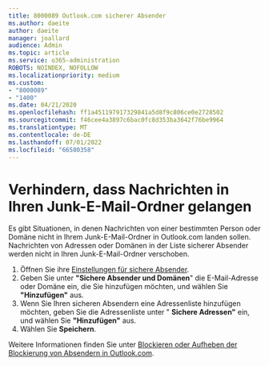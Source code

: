 ```yaml
---
title: 8000089 Outlook.com sicherer Absender
ms.author: daeite
author: daeite
manager: joallard
audience: Admin
ms.topic: article
ms.service: o365-administration
ROBOTS: NOINDEX, NOFOLLOW
ms.localizationpriority: medium
ms.custom:
- "8000089"
- "1400"
ms.date: 04/21/2020
ms.openlocfilehash: ff1a451197917329841a5d8f9c806ce0e2728502
ms.sourcegitcommit: f46cee4a3897c6bac0fc8d353ba3642f76be9964
ms.translationtype: MT
ms.contentlocale: de-DE
ms.lasthandoff: 07/01/2022
ms.locfileid: "66580358"
---
```

# <a name="stop-messages-from-going-into-your-junk-email-folder"></a>Verhindern, dass Nachrichten in Ihren Junk-E-Mail-Ordner gelangen

Es gibt Situationen, in denen Nachrichten von einer bestimmten Person oder Domäne nicht in Ihrem Junk-E-Mail-Ordner in Outlook.com landen sollen. Nachrichten von Adressen oder Domänen in der Liste sicherer Absender werden nicht in Ihren Junk-E-Mail-Ordner verschoben.

1. Öffnen Sie ihre [Einstellungen für sichere Absender](https://go.microsoft.com/fwlink/?linkid=2035804).
2. Geben Sie unter **"Sichere Absender und Domänen**" die E-Mail-Adresse oder Domäne ein, die Sie hinzufügen möchten, und wählen Sie **"Hinzufügen"** aus.
3. Wenn Sie Ihren sicheren Absendern eine Adressenliste hinzufügen möchten, geben Sie die Adressenliste unter " **Sichere Adressen"** ein, und wählen Sie **"Hinzufügen"** aus.
4. Wählen Sie **Speichern**.

Weitere Informationen finden Sie unter [Blockieren oder Aufheben der Blockierung von Absendern in Outlook.com](https://support.microsoft.com/office/block-senders-or-mark-email-as-junk-in-outlook-com-a3ece97b-82f8-4a5e-9ac3-e92fa6427ae4).